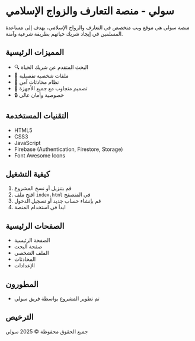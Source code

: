 # سولي - منصة التعارف والزواج الإسلامي

منصة سولي هي موقع ويب متخصص في التعارف والزواج الإسلامي، يهدف إلى مساعدة المسلمين في إيجاد شريك حياتهم بطريقة شرعية وآمنة.

## المميزات الرئيسية

- 🔍 البحث المتقدم عن شريك الحياة
- 👤 ملفات شخصية تفصيلية
- 💬 نظام محادثات آمن
- 📱 تصميم متجاوب مع جميع الأجهزة
- 🔒 خصوصية وأمان عالي

## التقنيات المستخدمة

- HTML5
- CSS3
- JavaScript
- Firebase (Authentication, Firestore, Storage)
- Font Awesome Icons

## كيفية التشغيل

1. قم بتنزيل أو نسخ المشروع
2. افتح ملف `index.html` في المتصفح
3. قم بإنشاء حساب جديد أو تسجيل الدخول
4. ابدأ في استخدام المنصة

## الصفحات الرئيسية

- الصفحة الرئيسية
- صفحة البحث
- الملف الشخصي
- المحادثات
- الإعدادات

## المطورون

- تم تطوير المشروع بواسطة فريق سولي

## الترخيص

جميع الحقوق محفوظة © 2025 سولي
